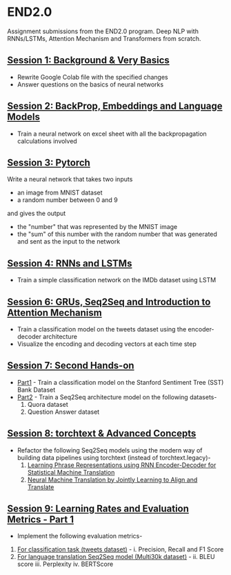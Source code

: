 # END2.0
Assignment submissions from the END2.0 program. Deep NLP with RNNs/LSTMs, Attention Mechanism and Transformers from scratch.

## [Session 1: Background & Very Basics](Session_01)

* Rewrite Google Colab file with the specified changes
* Answer questions on the basics of neural networks

## [Session 2: BackProp, Embeddings and Language Models ](Session_02)

* Train a neural network on excel sheet with all the backpropagation calculations involved

## [Session 3: Pytorch](Session_03)

Write a neural network that takes two inputs
* an image from MNIST dataset
* a random number between 0 and 9

and gives the output
* the "number" that was represented by the MNIST image
* the "sum" of this number with the random number that was generated and sent as the input to the network

## [Session 4: RNNs and LSTMs](Session_04)

* Train a simple classification network on the IMDb dataset using LSTM

## [Session 6: GRUs, Seq2Seq and Introduction to Attention Mechanism](Session_06)

* Train a classification model on the tweets dataset using the encoder-decoder architecture
* Visualize the encoding and decoding vectors at each time step

## [Session 7: Second Hands-on](Session_07)
* [Part1](Session_07/Part1_SST_Classification) - Train a classification model on the Stanford Sentiment Tree (SST) Bank Dataset
* [Part2](Session_07/Part2_Seq2Seq_Datasets) - Train a Seq2Seq architecture model on the following datasets-
    1. Quora dataset
    2. Question Answer dataset

## [Session 8: torchtext & Advanced Concepts](Session_08)
* Refactor the following Seq2Seq models using the modern way of building data pipelines using torchtext (instead of torchtext.legacy)-
    1. [Learning Phrase Representations using RNN Encoder-Decoder for Statistical Machine Translation](Session_08/2_Learning_Phrase_Representations_using_RNN_Encoder_Decoder_for_Statistical_Machine_Translation.ipynb)
    2. [Neural Machine Translation by Jointly Learning to Align and Translate](https://github.com/nrajmalwar/END2.0/blob/main/Session_08/3_Neural_Machine_Translation_by_Jointly_Learning_to_Align_and_Translate.ipynb)

## [Session 9: Learning Rates and Evaluation Metrics - Part 1](Session_09)
* Implement the following evaluation metrics-
1. [For classification task (tweets dataset)](Session_09/Precision_Recall_F1.ipynb) -
    i. Precision, Recall and F1 Score
2. [For language translation Seq2Seq model (Multi30k dataset)](Session_09/Bleu_Perplexity_Bert_Score.ipynb) -
    ii. BLEU score
    iii. Perplexity
    iv. BERTScore
